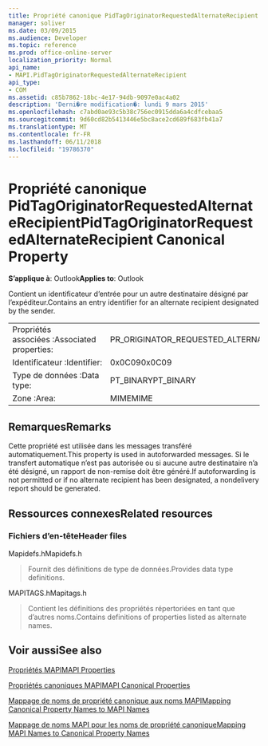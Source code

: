 ```yaml
---
title: Propriété canonique PidTagOriginatorRequestedAlternateRecipient
manager: soliver
ms.date: 03/09/2015
ms.audience: Developer
ms.topic: reference
ms.prod: office-online-server
localization_priority: Normal
api_name:
- MAPI.PidTagOriginatorRequestedAlternateRecipient
api_type:
- COM
ms.assetid: c85b7862-18bc-4e17-94db-9097e0ac4a02
description: 'Derni�re modification�: lundi 9 mars 2015'
ms.openlocfilehash: c7abd0ae93c5b38c756ec0915dda6a4cdfcebaa5
ms.sourcegitcommit: 9d60cd82b5413446e5bc8ace2cd689f683fb41a7
ms.translationtype: MT
ms.contentlocale: fr-FR
ms.lasthandoff: 06/11/2018
ms.locfileid: "19786370"
---
```

# <a name="pidtagoriginatorrequestedalternaterecipient-canonical-property"></a><span data-ttu-id="ba290-103">Propriété canonique PidTagOriginatorRequestedAlternateRecipient</span><span class="sxs-lookup"><span data-stu-id="ba290-103">PidTagOriginatorRequestedAlternateRecipient Canonical Property</span></span>

  
  
<span data-ttu-id="ba290-104">**S’applique à**: Outlook</span><span class="sxs-lookup"><span data-stu-id="ba290-104">**Applies to**: Outlook</span></span> 
  
<span data-ttu-id="ba290-105">Contient un identificateur d’entrée pour un autre destinataire désigné par l’expéditeur.</span><span class="sxs-lookup"><span data-stu-id="ba290-105">Contains an entry identifier for an alternate recipient designated by the sender.</span></span>
  
|||
|:-----|:-----|
|<span data-ttu-id="ba290-106">Propriétés associées :</span><span class="sxs-lookup"><span data-stu-id="ba290-106">Associated properties:</span></span>  <br/> |<span data-ttu-id="ba290-107">PR_ORIGINATOR_REQUESTED_ALTERNATE_RECIPIENT</span><span class="sxs-lookup"><span data-stu-id="ba290-107">PR_ORIGINATOR_REQUESTED_ALTERNATE_RECIPIENT</span></span>  <br/> |
|<span data-ttu-id="ba290-108">Identificateur :</span><span class="sxs-lookup"><span data-stu-id="ba290-108">Identifier:</span></span>  <br/> |<span data-ttu-id="ba290-109">0x0C09</span><span class="sxs-lookup"><span data-stu-id="ba290-109">0x0C09</span></span>  <br/> |
|<span data-ttu-id="ba290-110">Type de données :</span><span class="sxs-lookup"><span data-stu-id="ba290-110">Data type:</span></span>  <br/> |<span data-ttu-id="ba290-111">PT_BINARY</span><span class="sxs-lookup"><span data-stu-id="ba290-111">PT_BINARY</span></span>  <br/> |
|<span data-ttu-id="ba290-112">Zone :</span><span class="sxs-lookup"><span data-stu-id="ba290-112">Area:</span></span>  <br/> |<span data-ttu-id="ba290-113">MIME</span><span class="sxs-lookup"><span data-stu-id="ba290-113">MIME</span></span>  <br/> |
   
## <a name="remarks"></a><span data-ttu-id="ba290-114">Remarques</span><span class="sxs-lookup"><span data-stu-id="ba290-114">Remarks</span></span>

<span data-ttu-id="ba290-115">Cette propriété est utilisée dans les messages transféré automatiquement.</span><span class="sxs-lookup"><span data-stu-id="ba290-115">This property is used in autoforwarded messages.</span></span> <span data-ttu-id="ba290-116">Si le transfert automatique n’est pas autorisée ou si aucune autre destinataire n’a été désigné, un rapport de non-remise doit être généré.</span><span class="sxs-lookup"><span data-stu-id="ba290-116">If autoforwarding is not permitted or if no alternate recipient has been designated, a nondelivery report should be generated.</span></span>
  
## <a name="related-resources"></a><span data-ttu-id="ba290-117">Ressources connexes</span><span class="sxs-lookup"><span data-stu-id="ba290-117">Related resources</span></span>

### <a name="header-files"></a><span data-ttu-id="ba290-118">Fichiers d’en-tête</span><span class="sxs-lookup"><span data-stu-id="ba290-118">Header files</span></span>

<span data-ttu-id="ba290-119">Mapidefs.h</span><span class="sxs-lookup"><span data-stu-id="ba290-119">Mapidefs.h</span></span>
  
> <span data-ttu-id="ba290-120">Fournit des définitions de type de données.</span><span class="sxs-lookup"><span data-stu-id="ba290-120">Provides data type definitions.</span></span>
    
<span data-ttu-id="ba290-121">MAPITAGS.h</span><span class="sxs-lookup"><span data-stu-id="ba290-121">Mapitags.h</span></span>
  
> <span data-ttu-id="ba290-122">Contient les définitions des propriétés répertoriées en tant que d’autres noms.</span><span class="sxs-lookup"><span data-stu-id="ba290-122">Contains definitions of properties listed as alternate names.</span></span>
    
## <a name="see-also"></a><span data-ttu-id="ba290-123">Voir aussi</span><span class="sxs-lookup"><span data-stu-id="ba290-123">See also</span></span>



[<span data-ttu-id="ba290-124">Propriétés MAPI</span><span class="sxs-lookup"><span data-stu-id="ba290-124">MAPI Properties</span></span>](mapi-properties.md)
  
[<span data-ttu-id="ba290-125">Propriétés canoniques MAPI</span><span class="sxs-lookup"><span data-stu-id="ba290-125">MAPI Canonical Properties</span></span>](mapi-canonical-properties.md)
  
[<span data-ttu-id="ba290-126">Mappage de noms de propriété canonique aux noms MAPI</span><span class="sxs-lookup"><span data-stu-id="ba290-126">Mapping Canonical Property Names to MAPI Names</span></span>](mapping-canonical-property-names-to-mapi-names.md)
  
[<span data-ttu-id="ba290-127">Mappage de noms MAPI pour les noms de propriété canonique</span><span class="sxs-lookup"><span data-stu-id="ba290-127">Mapping MAPI Names to Canonical Property Names</span></span>](mapping-mapi-names-to-canonical-property-names.md)


